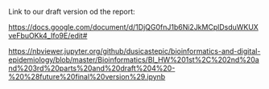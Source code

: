 Link to our draft version od the report:

https://docs.google.com/document/d/1DjQG0fnJ1b6Ni2JkMCplDsduWKUXveFbuOKk4_Ifo9E/edit#





https://nbviewer.jupyter.org/github/dusicastepic/bioinformatics-and-digital-epidemiology/blob/master/Bioinformatics/BI_HW%201st%2C%202nd%20and%203rd%20parts%20and%20draft%204%20-%20%28future%20final%20version%29.ipynb
